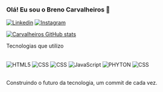 ### Olá! Eu sou o Breno Carvalheiros 👋

[![Linkedin](https://img.shields.io/badge/LinkedIn-0077B5?style=for-the-badge&logo=linkedin&logoColor=white
)](https://https://www.linkedin.com/in/breno-carvalheiros)
[![Instagram](https://img.shields.io/badge/Instagram-E4405F?style=for-the-badge&logo=instagram&logoColor=white)
](https://www.instagram.com/brenocarvalheiros/)

[![Carvalheiros GitHub stats](https://github-readme-stats.vercel.app/api?username=Carvalheiros&show_icons=true&theme=gruvbox)](https://github.com/anuraghazra/github-readme-stats)

Tecnologias que utilizo

<div style="display: inline_block"><br/>
  <img align="center" alt="HTML5" src="https://img.shields.io/badge/HTML5-E34F26?style=for-the-badge&logo=html5&logoColor=white"/>
  <img align="center" alt="CSS" src="https://img.shields.io/badge/CSS-239120?&style=for-the-badge&logo=css3&logoColor=white"/>
  <img align="center" alt="CSS" src="https://img.shields.io/badge/PHP-777BB4?style=for-the-badge&logo=php&logoColor=white"/>
  <img align="center" alt="JavaScript" src="https://img.shields.io/badge/JavaScript-323330?style=for-the-badge&logo=javascript&logoColor=F7DF1E"/>
  <img align="center" alt="PHYTON" src="https://img.shields.io/badge/Python-14354C?style=for-the-badge&logo=python&logoColor=white"/>
  <img align="center" alt="CSS" src="https://img.shields.io/badge/Cypress-04C38E?style=for-the-badge&logo="/>
    </div></br>

Construindo o futuro da tecnologia, um commit de cada vez.

